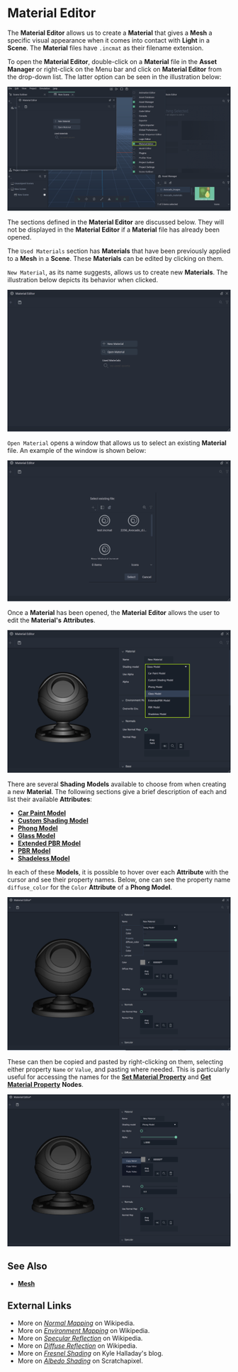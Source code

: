 # Material Editor

The **Material Editor** allows us to create a **Material** that gives a **Mesh** a specific visual appearance when it comes into contact with **Light** in a **Scene**. The **Material** files have `.incmat` as their filename extension.

To open the **Material Editor**, double-click on a **Material** file in the **Asset Manager** or right-click on the Menu bar and click on **Material Editor** from the drop-down list. The latter option can be seen in the illustration below:

![](../../.gitbook/assets/materialeditor120241.png)

The sections defined in the **Material Editor** are discussed below. They will not be displayed in the **Material Editor** if a **Material** file has already been opened. 

The `Used Materials` section has **Materials** that have been previously applied to a **Mesh** in a **Scene**. These **Materials** can be edited by clicking on them.

`New Material`, as its name suggests, allows us to create new **Materials**. The illustration below depicts its behavior when clicked.

![](../../.gitbook/assets/materialeditor220241.gif)

`Open Material` opens a window that allows us to select an existing **Material** file. An example of the window is shown below:

![](../../.gitbook/assets/materialeditor320241.png)

Once a **Material** has been opened, the **Material** **Editor** allows the user to edit the **Material's** **Attributes**. 

![Shading Models Menu](../../.gitbook/assets/materialeditor420241.png)


There are several **Shading** **Models** available to choose from when creating a new **Material**. The following sections give a brief description of each and list their available **Attributes**:


* [**Car Paint Model**](car-paint-model.md)
* [**Custom Shading Model**](customshadingmodel.md)
* [**Phong Model**](phong-model.md)
* [**Glass Model**](glass-model.md)
* [**Extended PBR Model**](extended-pbr-model.md)
* [**PBR Model**](pbr-model.md)
* [**Shadeless Model**](shadeless-model.md)


In each of these **Models**, it is possible to hover over each **Attribute** with the cursor and see their property names. Below, one can see the property name `diffuse_color` for the `Color` **Attribute** of a **Phong Model**.

![Hovering over Names.](../../.gitbook/assets/materialeditor520241.png)

These can then be copied and pasted by right-clicking on them, selecting either property `Name` or `Value`, and pasting where needed. This is particularly useful for accessing the names for the [**Set Material Property**](../../toolbox/incari/material/setmaterialproperty.md) and [**Get Material Property**](../../toolbox/incari/material/getmaterialproperty.md) **Nodes**.

![Copying a Name.](../../.gitbook/assets/materialeditor620241.png)



<!-- Along with ways to edit **Shadow** and **Texture**, **Incari** now supports the use of _normal mapping_ with the `Normal Maps` **Attribute**. This allows the user to upload a **Normal Map** file that, when applied, can improve the detail and complexity of a **Mesh** which is made up of a low number of polygons \(simply put, less complex\). This also helps streamline the rendering process. With this type of texture mapping, **Meshes** in **Incari** will seem as detailed as complicated ones, while being more efficient. !-->

<!--![](../.gitbook/assets/material-editor-1.png)

![](../.gitbook/assets/material-editor-2.png) !-->






## See Also

* [**Mesh**](../objects-and-types/scene-objects/mesh.md)

## External Links

* More on [_Normal Mapping_](https://en.wikipedia.org/wiki/Normal_mapping) on Wikipedia.
* More on [*Environment Mapping*](https://en.wikipedia.org/wiki/Reflection_mapping) on Wikipedia. 
* More on [*Specular Reflection*](https://en.wikipedia.org/wiki/Specular_reflection) on Wikipedia.
* More on [*Diffuse Reflection*](https://en.wikipedia.org/wiki/Diffuse_reflection) on Wikipedia. 
* More on [*Fresnel Shading*](http://kylehalladay.com/blog/tutorial/2014/02/18/Fresnel-Shaders-From-The-Ground-Up.html) on Kyle Halladay's blog. 
* More on [*Albedo Shading*](https://www.scratchapixel.com/lessons/3d-basic-rendering/introduction-to-shading/diffuse-lambertian-shading#:~:text=albedo%20%3D%20reflect%20light%20incident%20light.%20In%20computer,often%20denoted%20with%20the%20Greek%20letter%20%CF%81%20%28rho%29.) on Scratchapixel. 

